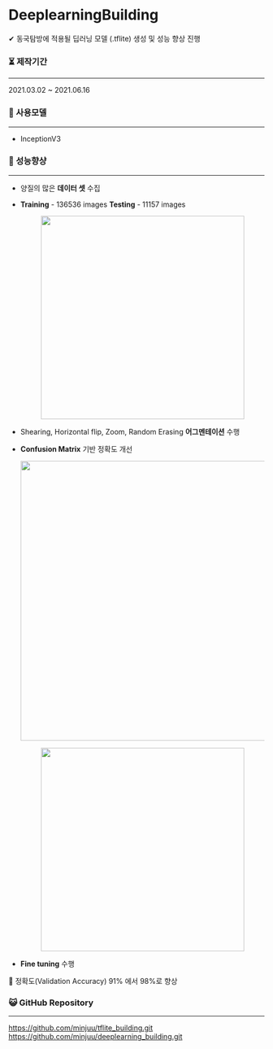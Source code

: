# DeeplearningBuilding


✔ 동국탐방에 적용될 딥러닝 모델 (.tflite) 생성 및 성능 향상 진행<br>



### ⏳ 제작기간

------

2021.03.02 ~ 2021.06.16<br>




### 💫 사용모델

------

- InceptionV3


### 🥇 성능향샹

------

- 양질의 많은 **데이터 셋** 수집
- **Training** - 136536 images 
  **Testing** - 11157 images
  
    <p style="text-align: center;">
    <img src="https://user-images.githubusercontent.com/57933061/125451044-04712e0d-f62e-41db-80ae-ded27b01e7e4.png" width="400" float = "center">
  </p>

- Shearing, Horizontal flip, Zoom, Random Erasing **어그멘테이션** 수행


- **Confusion Matrix** 기반 정확도 개선
  <p style="text-align: center;">
    <img src="https://user-images.githubusercontent.com/57933061/125451792-e3b4aeea-1603-42f3-9b71-57c39384a1b1.png" width="550" float = "center">
  </p>

  <p style="text-align: center;">
    <img src="https://user-images.githubusercontent.com/57933061/125451642-81a0ccc6-f3ed-44ec-96de-2f1493ee15b8.png" width="400" float = "center">
  </p>
- **Fine tuning** 수행
  
🔴 정확도(Validation Accuracy) 91% 에서 98%로 향상<br>

  




### 😺 GitHub Repository

------

https://github.com/minjuu/tflite_building.git<br>
https://github.com/minjuu/deeplearning_building.git





